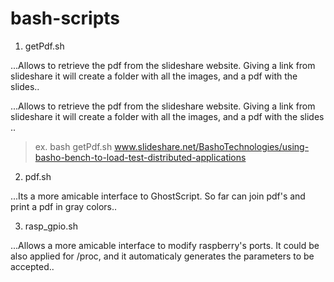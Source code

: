 bash-scripts
============

1. getPdf.sh

...Allows to retrieve the pdf from the slideshare website. Giving a link from slideshare it will create a folder with all the images, and a pdf with the slides..

...Allows to retrieve the pdf from the slideshare website. Giving a link from slideshare it will create a folder with all the images, and a pdf with the slides ..

> ex. bash getPdf.sh www.slideshare.net/BashoTechnologies/using-basho-bench-to-load-test-distributed-applications

2. pdf.sh

...Its a more amicable interface to GhostScript. So far can join pdf's and print a pdf in gray colors..

3. rasp_gpio.sh

...Allows a more amicable interface to modify raspberry's ports. It could be also applied for /proc, and it automaticaly generates the parameters to be accepted..
